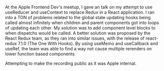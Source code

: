 At the Apple Frontend Dev's meetup, I gave an talk on my attempt to use useReducer and useContext to replace Redux in a React application.
I ran into a TON of problems related to the global state updating hooks being called almost infinitely when children and parent components got into loops of updating each other.
My solution was to add component level blocks to when dispatchs would be called.
A better solution was proposed by the React Redux team, as they ran into similar issues, with the release of react-redux 7.1.0 (The One With Hooks).
By using useMemo and useCallback and useRef, the team was able to find a way not cause multiple rerenders on lower function based components.

Attempting to make the recording public as it was Apple internal.
